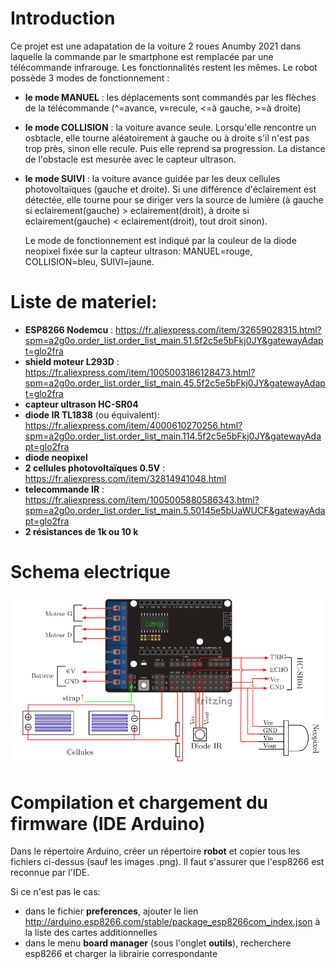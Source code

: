 # Introduction
Ce projet est une adapatation de la voiture 2 roues Anumby 2021 dans laquelle la commande par le smartphone est remplacée par une télécommande infrarouge. Les fonctionnalités restent les mêmes. Le robot possède 3 modes de fonctionnement :
- __le mode MANUEL__ : les déplacements sont commandés par les flèches de la télécommande (^=avance, v=recule, <=à gauche, >=à droite)
- __le mode COLLISION__ : la voiture avance seule. Lorsqu'elle rencontre un osbtacle, elle tourne aléatoirement à gauche ou à droite s'il n'est pas trop près, sinon elle recule. Puis elle reprend sa progression. La distance de l'obstacle est mesurée avec le capteur ultrason.
- __le mode SUIVI__ : la voiture avance guidée par les deux cellules photovoltaïques (gauche et droite). Si une différence d'éclairement est détectée, elle tourne pour se diriger vers la source de lumière (à gauche si eclairement(gauche) > eclairement(droit), à droite si eclairement(gauche) < eclairement(droit), tout droit sinon).

  Le mode de fonctionnement est indiqué par la couleur de la diode neopixel fixée sur la capteur ultrason: MANUEL=rouge, COLLISION=bleu, SUIVI=jaune.

# Liste de materiel:
- __ESP8266 Nodemcu__ : https://fr.aliexpress.com/item/32659028315.html?spm=a2g0o.order_list.order_list_main.51.5f2c5e5bFkj0JY&gatewayAdapt=glo2fra
- __shield moteur L293D__ : https://fr.aliexpress.com/item/1005003186128473.html?spm=a2g0o.order_list.order_list_main.45.5f2c5e5bFkj0JY&gatewayAdapt=glo2fra
- __capteur ultrason HC-SR04__
- __diode IR TL1838__ (ou équivalent): https://fr.aliexpress.com/item/4000610270256.html?spm=a2g0o.order_list.order_list_main.114.5f2c5e5bFkj0JY&gatewayAdapt=glo2fra
- __diode neopixel__
- __2 cellules photovoltaïques 0.5V__ : https://fr.aliexpress.com/item/32814941048.html
- __telecommande IR__ : https://fr.aliexpress.com/item/1005005880586343.html?spm=a2g0o.order_list.order_list_main.5.50145e5bUaWUCF&gatewayAdapt=glo2fra
- __2 résistances de 1k ou 10 k__

# Schema electrique
![](./Robot_Jerome.png)

# Compilation et chargement du firmware (IDE Arduino)
Dans le répertoire Arduino, créer un répertoire __robot__ et copier tous les fichiers ci-dessus (sauf les images .png). Il faut s'assurer que l'esp8266 est reconnue par l'IDE. 

Si ce n'est pas le cas:
- dans le fichier __preferences__, ajouter le lien http://arduino.esp8266.com/stable/package_esp8266com_index.json à la liste des cartes additionnelles
- dans le menu __board manager__ (sous l'onglet __outils__), recherchere esp8266 et charger la librairie correspondante
